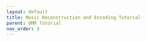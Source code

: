 ```yaml
---
layout: default
title: Music Reconstruction and Encoding Tutorial
parent: OMR Tutorial
nav_order: 3
---
```

